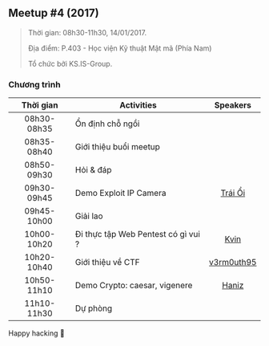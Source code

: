 ## Meetup #4 (2017)

> Thời gian: 08h30-11h30, 14/01/2017.
>
> Địa điểm: P.403 - Học viện Kỹ thuật Mật mã (Phía Nam)
> 
> Tổ chức bởi KS.IS-Group.

### Chương trình

|     Thời gian   | Activities                                |  Speakers  |
|:-----------:|-------------------------------------------|:----------:|
| 08h30-08h35 | Ổn định chỗ ngồi                          |            |
| 08h35-08h40 | Giới thiệu buổi meetup |            |
| 08h50-09h30 | Hỏi & đáp                                 |            |
| 09h30-09h45 | Demo Exploit IP Camera                    |   [Trái Ổi](https://github.com/TraiOi)  |
| 09h45-10h00 | Giải lao                                  |            |
| 10h00-10h20 | Đi thực tập Web Pentest có gì vui ?       |    [Kvin](https://github.com/Kevin-KSIS)    |
| 10h20-10h40 | Giới thiệu về CTF                         | [v3rm0uth95](https://github.com/v3rm0uth95) |
| 10h50-11h10 | Demo Crypto: caesar, vigenere             |    [Haniz](https://github.com/CloudStrifeHan)   |
| 11h10-11h30 | Dự phòng                                  |            |


Happy hacking :clap: 
